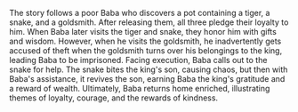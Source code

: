 The story follows a poor Baba who discovers a pot containing a tiger, a snake, and a goldsmith. After releasing them, all three pledge their loyalty to him. When Baba later visits the tiger and snake, they honor him with gifts and wisdom. However, when he visits the goldsmith, he inadvertently gets accused of theft when the goldsmith turns over his belongings to the king, leading Baba to be imprisoned. Facing execution, Baba calls out to the snake for help. The snake bites the king's son, causing chaos, but then with Baba's assistance, it revives the son, earning Baba the king's gratitude and a reward of wealth. Ultimately, Baba returns home enriched, illustrating themes of loyalty, courage, and the rewards of kindness.